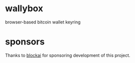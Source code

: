 # wallybox

browser-based bitcoin wallet keyring

# sponsors

Thanks to [blockai](https://www.blockai.com/) for sponsoring development of this
project.
